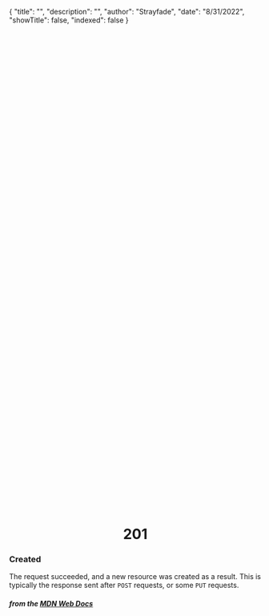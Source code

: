 {
"title": "",
"description": "",
"author": "Strayfade",
"date": "8/31/2022",
"showTitle": false,
"indexed": false
}

<p style="margin-right: auto; margin-left: auto; width: max-content; margin-top: 25vh; opacity: 0.5;"></p>
<h1 style="margin-right: auto; margin-left: auto; width: max-content; margin-top: 3px;">201</h1>

### Created

The request succeeded, and a new resource was created as a result. This is typically the response sent after `POST` requests, or some `PUT` requests.

#### _from the [MDN Web Docs](https://developer.mozilla.org/en-US/docs/Web/HTTP/Status)_
